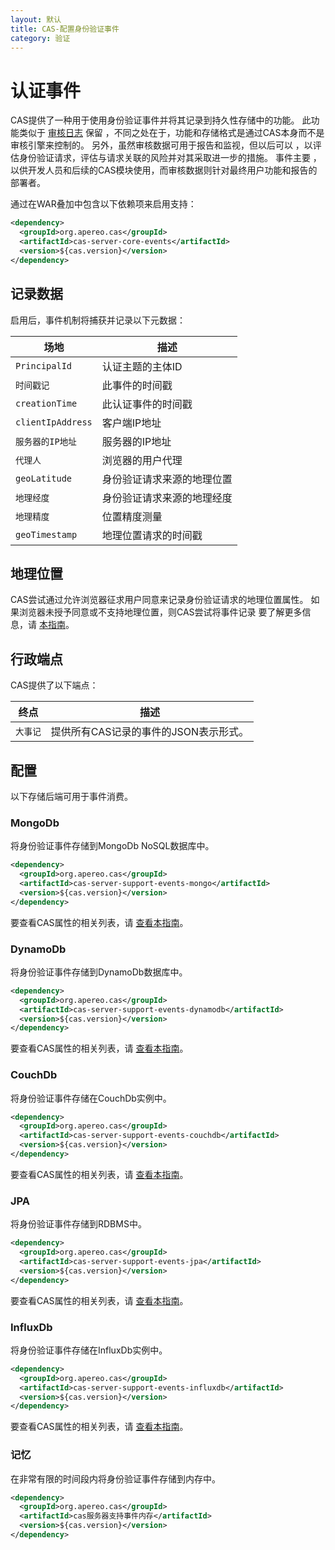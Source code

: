 ```yaml
---
layout: 默认
title: CAS-配置身份验证事件
category: 验证
---
```


# 认证事件

CAS提供了一种用于使用身份验证事件并将其记录到持久性存储中的功能。 此功能类似于 [审核日志](Audits.html) 保留 ，不同之处在于，功能和存储格式是通过CAS本身而不是审核引擎来控制的。 另外，虽然审核数据可用于报告和监视，但以后可以 ，以评估身份验证请求，评估与请求关联的风险并对其采取进一步的措施。 事件主要 ，以供开发人员和后续的CAS模块使用，而审核数据则针对最终用户功能和报告的部署者。

通过在WAR叠加中包含以下依赖项来启用支持：

```xml
<dependency>
  <groupId>org.apereo.cas</groupId>
  <artifactId>cas-server-core-events</artifactId>
  <version>${cas.version}</version>
</dependency>
```

## 记录数据

启用后，事件机制将捕获并记录以下元数据：

| 场地                | 描述            |
| ----------------- | ------------- |
| `PrincipalId`     | 认证主题的主体ID     |
| `时间戳记`            | 此事件的时间戳       |
| `creationTime`    | 此认证事件的时间戳     |
| `clientIpAddress` | 客户端IP地址       |
| `服务器的IP地址`        | 服务器的IP地址      |
| `代理人`             | 浏览器的用户代理      |
| `geoLatitude`     | 身份验证请求来源的地理位置 |
| `地理经度`            | 身份验证请求来源的地理经度 |
| `地理精度`            | 位置精度测量        |
| `geoTimestamp`    | 地理位置请求的时间戳    |

## 地理位置

CAS尝试通过允许浏览器征求用户同意来记录身份验证请求的地理位置属性。 如果浏览器未授予同意或不支持地理位置，则CAS尝试将事件记录 要了解更多信息，请 [本指南](GeoTracking-Authentication-Requests.html)。

## 行政端点

CAS提供了以下端点：

| 终点    | 描述                     |
| ----- | ---------------------- |
| `大事记` | 提供所有CAS记录的事件的JSON表示形式。 |

## 配置

以下存储后端可用于事件消费。

### MongoDb

将身份验证事件存储到MongoDb NoSQL数据库中。

```xml
<dependency>
  <groupId>org.apereo.cas</groupId>
  <artifactId>cas-server-support-events-mongo</artifactId>
  <version>${cas.version}</version>
</dependency>
```

要查看CAS属性的相关列表，请 [查看本指南](../configuration/Configuration-Properties.html#mongodb-events)。

### DynamoDb

将身份验证事件存储到DynamoDb数据库中。

```xml
<dependency>
  <groupId>org.apereo.cas</groupId>
  <artifactId>cas-server-support-events-dynamodb</artifactId>
  <version>${cas.version}</version>
</dependency>
```

要查看CAS属性的相关列表，请 [查看本指南](../configuration/Configuration-Properties.html#dynamodb-events)。

### CouchDb

将身份验证事件存储在CouchDb实例中。

```xml
<dependency>
  <groupId>org.apereo.cas</groupId>
  <artifactId>cas-server-support-events-couchdb</artifactId>
  <version>${cas.version}</version>
</dependency>
```

要查看CAS属性的相关列表，请 [查看本指南](../configuration/Configuration-Properties.html#couchdb-events)。

### JPA

将身份验证事件存储到RDBMS中。

```xml
<dependency>
  <groupId>org.apereo.cas</groupId>
  <artifactId>cas-server-support-events-jpa</artifactId>
  <version>${cas.version}</version>
</dependency>
```

要查看CAS属性的相关列表，请 [查看本指南](../configuration/Configuration-Properties.html#database-events)。

### InfluxDb

将身份验证事件存储在InfluxDb实例中。

```xml
<dependency>
  <groupId>org.apereo.cas</groupId>
  <artifactId>cas-server-support-events-influxdb</artifactId>
  <version>${cas.version}</version>
</dependency>
```

要查看CAS属性的相关列表，请 [查看本指南](../configuration/Configuration-Properties.html#influxdb-events)。

### 记忆

在非常有限的时间段内将身份验证事件存储到内存中。

```xml
<dependency>
  <groupId>org.apereo.cas</groupId>
  <artifactId>cas服务器支持事件内存</artifactId>
  <version>${cas.version}</version>
</dependency>
```
